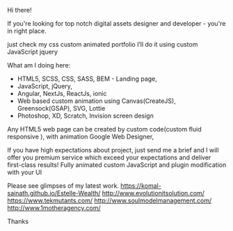 Hi there!

If you're looking for top notch digital assets designer and developer - you're in right place.

just check my css custom animated portfolio I’ll do it using custom JavaScript jquery

What am I doing here:
- HTML5, SCSS, CSS, SASS, BEM - Landing page,
- JavaScript, jQuery,
- Angular, NextJs, ReactJs, ionic
- Web based custom animation using Canvas(CreateJS), Greensock(GSAP), SVG, Lottie
- Photoshop, XD, Scratch, Invision screen design

Any HTML5 web page can be created by custom code(custom fluid responsive ), with animation Google Web Designer,

If you have high expectations about project, just send me a brief and I will offer you premium service which exceed your expectations and deliver first-class results! Fully animated custom JavaScript and plugin modification with your UI

Please see glimpses of my latest work.
https://komal-sainath.github.io/Estelle-Wealth/
http://www.evolutionitsolution.com/
https://www.tekmutants.com/
http://www.soulmodelmanagement.com/
http://www.1motheragency.com/

Thanks
